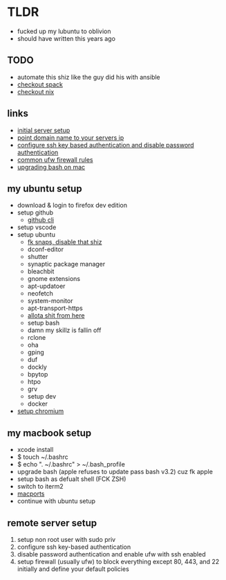 # TLDR

- fucked up my lubuntu to oblivion
- should have written this years ago

## TODO

- automate this shiz like the guy did his with ansible
- [checkout spack](https://spack-tutorial.readthedocs.io/en/latest/)
- [checkout nix](https://nixos.org/)

## links

- [initial server setup](https://www.digitalocean.com/community/tutorials/initial-server-setup-with-ubuntu-16-04)
- [point domain name to your servers ip](https://www.digitalocean.com/community/tutorials/how-to-set-up-a-host-name-with-digitalocean)
- [configure ssh key based authentication and disable password authentication](https://www.digitalocean.com/community/tutorials/how-to-configure-ssh-key-based-authentication-on-a-linux-server)
- [common ufw firewall rules](https://www.digitalocean.com/community/tutorials/ufw-essentials-common-firewall-rules-and-commands)
- [upgrading bash on mac](https://itnext.io/upgrading-bash-on-macos-7138bd1066ba)

## my ubuntu setup

- download & login to firefox dev edition
- setup github
  - [github cli](https://github.com/cli/cli/blob/trunk/docs/install_linux.md)
- setup vscode
- setup ubuntu
  - [fk snaps, disable that shiz](https://www.simplified.guide/ubuntu/remove-snapd)
  - dconf-editor
  - shutter
  - synaptic package manager
  - bleachbit
  - gnome extensions
  - apt-updatoer
  - neofetch
  - system-monitor
  - apt-transport-https
  - [allota shit from here](http://packages.azlux.fr/)
  - setup bash
  - damn my skillz is fallin off
  - rclone
  - oha
  - gping
  - duf
  - dockly
  - bpytop
  - htpo
  - grv
  - setup dev
  - docker
- [setup chromium](https://linuxize.com/post/how-to-install-chromium-web-browser-on-ubuntu-20-04/)

## my macbook setup

- xcode install
- $ touch ~/.bashrc
- $ echo ". ~/.bashrc" > ~/.bash_profile
- upgrade bash (apple refuses to update pass bash v3.2) cuz fk apple
- setup bash as defualt shell (FCK ZSH)
- switch to iterm2
- [macports](https://www.scrim.psu.edu/support/userspace-macports.html)
- continue with ubuntu setup

## remote server setup

  1. setup non root user with sudo priv
  2. configure ssh key-based authentication
  3. disable password authentication and enable ufw with ssh enabled
  4. setup firewall (usually ufw) to block everything except 80, 443, and 22 initially and define your default policies
